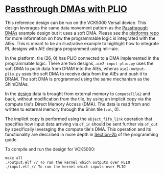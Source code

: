 <!---//===- README.md --------------------------*- Markdown -*-===//
//
// This file is licensed under the Apache License v2.0 with LLVM Exceptions.
// See https://llvm.org/LICENSE.txt for license information.
// SPDX-License-Identifier: Apache-2.0 WITH LLVM-exception
//
// Copyright (C) 2024, Advanced Micro Devices, Inc.
// 
//===----------------------------------------------------------------------===//-->

# <ins>Passthrough DMAs with PLIO</ins>

This reference design can be run on the VCK5000 Versal device. This design leverages the same data movement pattern as the [Passthrough DMAs](../passthrough-dmas) example design but it uses a soft DMA. Please see the [platforms repo](https://github.com/Xilinx/ROCm-air-platforms) for more information on how the programmable logic is integrated with the AIEs. This is meant to be an illustrative example to highlight how to integrate PL designs with AIE designs programmed using mlir-aie.

In the platform, tile (26, 0) has PLIO connected to a DMA implemented in the programmable logic. There are two designs, `aie2-input-plio.py` uses the soft DMA to push data from DRAM into the AIEs, wheras `aie2-output-plio.py` uses the soft DMA to receive data from the AIEs and push it to DRAM. The soft DMA is programmed using the same mechanism as the ShimDMAs.

In the [design](./aie2.py) data is brought from external memory to `ComputeTile2` and back, without modification from the tile, by using an implicit copy via the compute tile's Direct Memory Access (DMA). The data is read from and written to external memory through the Shim tile (`col`, 0).

The implicit copy is performed using the `object_fifo_link` operation that specifies how input data arriving via `of_in` should be sent further via `of_out` by specifically leveraging the compute tile's DMA. This operation and its functionality are described in more depth in [Section-2b](../../../programming_guide/section-2/section-2b/03_Link_Distribute_Join/README.md#object-fifo-link) of the programming guide.


To compile and run the design for VCK5000:
```
make all
./output.elf // To run the kernel which outputs over PLIO
./input.elf // To run the kernel which inputs over PLIO
```
